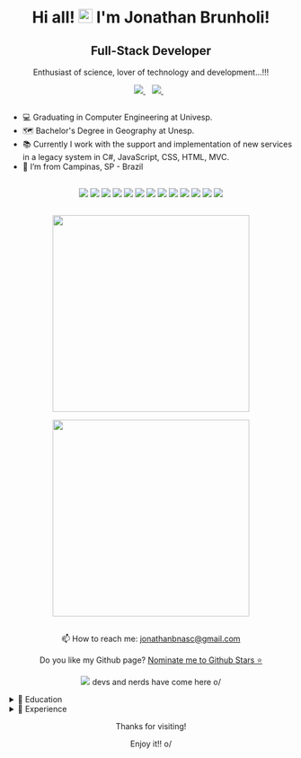 <h1 align='center'>
  Hi all! <img src=https://github.com/TheDudeThatCode/TheDudeThatCode/blob/master/Assets/Earth.gif width="25"> I'm Jonathan Brunholi!
</h1>

<h2 align='center'>
  Full-Stack Developer 
</h2> 

<p align='center'>
  Enthusiast of science, lover of technology and development...!!!
</p>

<p align='center'>
  <a href="https://www.linkedin.com/in/jonathan-brunholi/">
    <img src="https://img.shields.io/badge/linkedin-%230077B5.svg?&style=for-the-badge&logo=linkedin&logoColor=white" />
  </a>&nbsp;&nbsp;
  <a href="https://instagram.com/jbnasc90">
    <img src="https://img.shields.io/badge/instagram-%23E4405F.svg?&style=for-the-badge&logo=instagram&logoColor=white" />        
  </a>&nbsp;&nbsp;
</p>

##

- 💻 Graduating in Computer Engineering at Univesp.
- 🗺 Bachelor's Degree in Geography at Unesp.
- 📚 Currently I work with the support and implementation of new services in a legacy system in C#, JavaScript, CSS, HTML, MVC.
- 🏡 I’m from Campinas, SP - Brazil

##

<p align='center'>
  <img src="https://img.shields.io/badge/Python-3776AB?style=for-the-badge&logo=python&logoColor=white" />
  <img src="https://img.shields.io/badge/Microsoft_SQL_Server-CC2927?style=for-the-badge&logo=microsoft-sql-server&logoColor=white" />
  <img src="https://img.shields.io/badge/C%23-239120?style=for-the-badge&logo=c-sharp&logoColor=white" />
  <img src="https://img.shields.io/badge/HTML5-E34F26?style=for-the-badge&logo=html5&logoColor=white" />
  <img src="https://img.shields.io/badge/.NET-512BD4?style=for-the-badge&logo=dotnet&logoColor=white" />
  <img src="https://img.shields.io/badge/Visual_Studio-5C2D91?style=for-the-badge&logo=visual%20studio&logoColor=white" />
  <img src="https://img.shields.io/badge/PyCharm-000000.svg?&style=for-the-badge&logo=PyCharm&logoColor=white" />
  <img src="https://img.shields.io/badge/Node.js-43853D?style=for-the-badge&logo=node.js&logoColor=white" />
  <img src="https://img.shields.io/badge/GitHub-100000?style=for-the-badge&logo=github&logoColor=white" />
  <img src="https://img.shields.io/badge/JavaScript-F7DF1E?style=for-the-badge&logo=javascript&logoColor=black" />
  <img src="https://img.shields.io/badge/CSS-239120?&style=for-the-badge&logo=css3&logoColor=white" />
  <img src="https://img.shields.io/badge/Bootstrap-563D7C?style=for-the-badge&logo=bootstrap&logoColor=white" />
  <img src="https://img.shields.io/badge/Microsoft_Azure-0089D6?style=for-the-badge&logo=microsoft-azure&logoColor=white" />
</p>

##

<p align='center'>
  <a href="#"><img src="https://github-readme-stats.vercel.app/api?username=jbrunholi&show_icons=true&count_private=true&theme=dark" width="350"></a>
</p>

<p align='center'>
  <a href="#"><img src="https://github-readme-stats.vercel.app/api/top-langs/?username=jbrunholi&show_icons=true&count_private=true&theme=dark" width="350"></a>
</p>

##




<p align='center'>
  📫 How to reach me: <a href='mailto:cojonathanbnasc@gmail.com'>jonathanbnasc@gmail.com</a>
</p>


<p align='center'>
  Do you like my Github page? <a href='https://stars.github.com/nominate/'>Nominate me to Github Stars ⭐</a>
</p>




<p align='center'>
  <a href="#"><img src="https://badges.pufler.dev/visits/jbrunholi/jbrunholi"></a> devs and nerds have come here o/
</p>

<details>
  <summary>📃 Education</summary>
      
  - 📖 **Bachelor's in Geography**\
📆 2010 - 2014\
📍 **São Paulo State University - FCT UNESP** - Presidente Prudente, Brazil
    
  - 📖 **Computer Engineering**\
📆 2020 - 2024\
📍 **São Paulo State Virtual University - UNIVESP** - Campinas, Brazil
 </details> 

<details>
  <summary>📃 Experience</summary>
  
  - 👨‍💻 **Sales Representative and DevOps Incompany Consultant**\
📆 2021 - 2022\
📍 **HNZ IT Consulting and Training** - Campinas/SP, Brazil
  
  - 👨‍💻 **Full-Stack Developer** - Remote\
📆 2021 - moment\
📍 **KHIPO LTDA** - São Paulo/SP, Brazil
</details>

<p align='center'>
 Thanks for visiting!
</p>
<p align='center'>  
 Enjoy it!! o/
</p>
